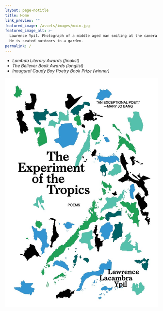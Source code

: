 ```yaml
---
layout: page-notitle
title: Home
link_preview: ""
featured_image: /assets/images/main.jpg
featured_image_alt: >-
  Lawrence Ypil. Photograph of a middle aged man smiling at the camera.
  He is seated outdoors in a garden.
permalink: /
---
```


<ul class="horizontal-list">
    <li><i>Lambda Literary Awards (finalist)</i></li>
    <li><i>The Believer Book Awards (longlist)</i></li>
    <li><i>Inaugural Gaudy Boy Poetry Book Prize (winner)</i></li>
</ul>

<div class="image-holder homepage-image">
    <a href="/publications#the-experiment-of-the-tropics-2019---order-here">
        <img src="/assets/images/experiment.jpg"
        alt="Cover of the book, The Experiment of the Tropics. Poems by Lawrence Lacambra Ypil. Islands of the Philippine archipelago, colored blue, green, and black, are jumbled like puzzle pieces. Top right corner, quote, an exceptional poet, unquote, by Mary Jo Bang." />
    </a>
</div>